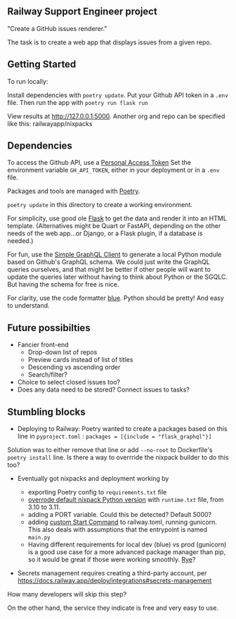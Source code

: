 ## Railway Support Engineer project

"Create a GitHub issues renderer."

The task is to create a web app that displays issues from a given repo.

## Getting Started

To run locally:

Install dependencies with `poetry update`. Put your Github API token in a `.env` file. Then run the app with `poetry run flask run`

View results at http://127.0.0.1:5000. Another org and repo can be specified like this:
railwayapp/nixpacks

## Dependencies

To access the Github API, use a [Personal Access Token](https://docs.github.com/en/authentication/keeping-your-account-and-data-secure/managing-your-personal-access-tokens)
Set the environment variable `GH_API_TOKEN`, either in your deployment or in a `.env` file.

Packages and tools are managed with [Poetry](https://python-poetry.org/). 

`poetry update`  in this directory to create a working environment.

For simplicity, use good ole [Flask](https://flask.palletsprojects.com) to get the data and render it into an HTML template.
(Alternatives might be Quart or FastAPI, depending on the other needs of the web app...or Django, or a Flask plugin, if a database is needed.)

For fun, use the [Simple GraphQL Client](https://github.com/profusion/sgqlc) to generate a local Python module based on Github's GraphQL schema. We could just write the GraphQL queries ourselves, and that might be better if other people will want to update the queries later without having to think about Python or the SGQLC. But having the schema for free is nice. 

For clarity, use the code formatter [blue](https://blue.readthedocs.io/en/latest/index.html). Python should be pretty! And easy to understand.

## Future possibilties

- Fancier front-end
    - Drop-down list of repos
    - Preview cards instead of list of titles
    - Descending vs ascending order
    - Search/filter?
- Choice to select closed issues too? 
- Does any data need to be stored? Connect issues to tasks?

## Stumbling blocks

- Deploying to Railway: Poetry wanted to create a packages based on this line in `pyproject.toml` : `packages = [{include = "flask_graphql"}]`

Solution was to either remove that line or add `--no-root` to Dockerfile's `poetry install` line. Is there a way to overrride the nixpack builder to do this too?

- Eventually got nixpacks and deployment working by
    - exporting Poetry config to `requirements.txt` file
    - [overrode default nixpack Python version](https://nixpacks.com/docs/providers/python#setup) with `runtime.txt` file, from 3.10 to 3.11.
    - adding a PORT variable. Could this be detected? Default 5000?
    - adding [custom Start Command](https://docs.railway.app/deploy/deployments#start-command) to railway.toml, running gunicorn. This also deals with assumptions that the entrypoint is named `main.py`
    - Having different requirements for local dev (blue) vs prod (gunicorn) is a good use case for a more advanced package manager than pip, so it would be great if those were working smoothly. [Rye](https://rye-up.com/)?

- Secrets management requires creating a third-party account, per https://docs.railway.app/deploy/integrations#secrets-management

How many developers will skip this step?

On the other hand, the service they indicate is free and very easy to use.
